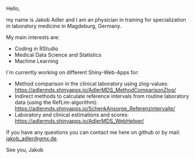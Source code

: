 Hello,

my name is Jakob Adler and I am an physician in training for specialization in laboratory medicine in Magdeburg, Germany.

My main interests are:

- Coding in RStudio
- Medical Data Science and Statistics
- Machine Learning

I´m currently working on different Shiny-Web-Apps for:
- Method comparison in the clinical laboratory using zlog-values: https://adlermds.shinyapps.io/AdlerMDS_MethodComparisonZlog/
- Indirect methods to calculate reference intervals from routine laboratory data (using the RefLim-algorithm): https://adlermds.shinyapps.io/SchenkAnsorge_Referenzintervalle/
- Laboratory and clinical estimations and scores: https://adlermds.shinyapps.io/AdlerMDS_WebHelper/

If you have any questions you can contact me here on github or by mail: jakob_adler@gmx.de.

See you,
Jakob

<!---
Bussard91/Bussard91 is a ✨ special ✨ repository because its `README.md` (this file) appears on your GitHub profile.
You can click the Preview link to take a look at your changes.
--->

